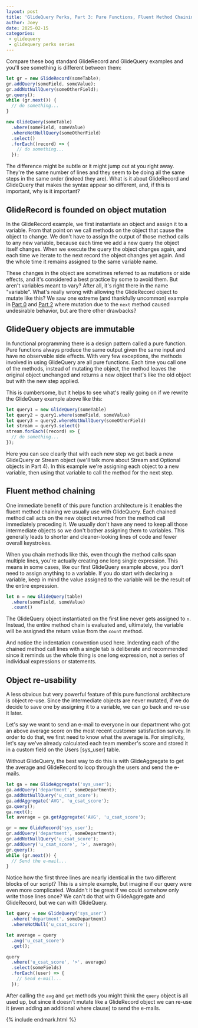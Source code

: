 ```yaml
---
layout: post
title: 'GlideQuery Perks, Part 3: Pure Functions, Fluent Method Chaining, and Object Re-usability'
author: Joey
date: 2025-02-15
categories:
 - glidequery
 - glidequery perks series
---
```


<span class="lead">Compare these bog standard GlideRecord and GlideQuery examples</span> and you'll see something is different between them:

~~~ javascript
let gr = new GlideRecord(someTable);
gr.addQuery(someField, someValue);
gr.addNotNullQuery(someOtherField);
gr.query();
while (gr.next()) {
  // do something...
}
~~~

~~~ javascript
new GlideQuery(someTable)
  .where(someField, someValue)
  .whereNotNullQuery(someOtherField)
  .select()
  .forEach((record) => {
  	// do something...
  });
~~~

The difference might be subtle or it might jump out at you right away. They're the same number of lines and they seem to be doing all the same steps in the same order (indeed they are). What is it about GlideRecord and GlideQuery that makes the syntax appear so different, and, if this is important, why is it important?

## GlideRecord is founded on object mutation

In the GlideRecord example, we first instantiate an object and assign it to a variable. From that point on we call methods on the object that cause the object to change. We don't have to assign the output of those method calls to any new variable, because each time we add a new query the object itself changes. When we execute the query the object changes again, and each time we iterate to the next record the object changes yet again. And the whole time it remains assigned to the same variable name.

These changes in the object are sometimes referred to as mutations or side effects, and it's considered a best practice by some to avoid them. But aren't variables meant to vary? After all, it's right there in the name "variable". What's really wrong with allowing the GlideRecord object to mutate like this? We saw one extreme (and thankfully uncommon) example in [Part 0](/2023/01/30/glidequery-perks-part-0.html) and [Part 2](/2024/09/07/glidequery-perks-part-2.html) where mutation due to the `next` method caused undesirable behavior, but are there other drawbacks?

## GlideQuery objects are immutable

In functional programming there is a design pattern called a pure function. Pure functions always produce the same output given the same input and have no observable side effects. With very few exceptions, the methods involved in using GlideQuery are all pure functions. Each time you call one of the methods, instead of mutating the object, the method leaves the original object unchanged and returns a new object that's like the old object but with the new step applied.

This is cumbersome, but it helps to see what's really going on if we rewrite the GlideQuery example above like this:

~~~ javascript
let query1 = new GlideQuery(someTable)
let query2 = query1.where(someField, someValue)
let query3 = query2.whereNotNullQuery(someOtherField)
let stream = query3.select()
stream.forEach((record) => {
  // do something...
});
~~~

Here you can see clearly that with each new step we get back a new GlideQuery or Stream object (we'll talk more about Stream and Optional objects in Part 4). In this example we're assigning each object to a new variable, then using that variable to call the method for the next step.

## Fluent method chaining

One immediate benefit of this pure function architecture is it enables the fluent method chaining we usually use with GlideQuery. Each chained method call acts on the new object returned from the method call immediately preceding it. We usually don't have any need to keep all those intermediate objects so we don't bother assigning them to variables. This generally leads to shorter and cleaner-looking lines of code and fewer overall keystrokes.

When you chain methods like this, even though the method calls span multiple lines, you're actually creating one long single expression. This means in some cases, like our first GlideQuery example above, you don't need to assign anything to a variable. If you do start with declaring a variable, keep in mind the value assigned to the variable will be the result of the entire expression.

~~~ javascript
let n = new GlideQuery(table)
  .where(someField, someValue)
  .count()
~~~

The GlideQuery object instantiated on the first line never gets assigned to `n`. Instead, the entire method chain is evaluated and, ultimately, the variable will be assigned the return value from the `count` method.

And notice the indentation convention used here. Indenting each of the chained method call lines with a single tab is deliberate and recommended since it reminds us the whole thing is one long expression, not a series of individual expressions or statements.

## Object re-usability

A less obvious but very powerful feature of this pure functional architecture is object re-use. Since the intermediate objects are never mutated, if we do decide to save one by assigning it to a variable, we can go back and re-use it later.

Let's say we want to send an e-mail to everyone in our department who got an above average score on the most recent customer satisfaction survey. In order to do that, we first need to know what the average is. For simplicity, let's say we've already calculated each team member's score and stored it in a custom field on the Users \[sys_user] table.

Without GlideQuery, the best way to do this is with GlideAggregate to get the average and GlideRecord to loop through the users and send the e-mails.

~~~ javascript
let ga = new GlideAggregate('sys_user');
ga.addQuery('department', someDepartment);
ga.addNotNullQuery('u_csat_score');
ga.addAggregate('AVG', 'u_csat_score');
ga.query();
ga.next();
let average = ga.getAggregate('AVG', 'u_csat_score');

gr = new GlideRecord('sys_user');
gr.addQuery('department', someDepartment);
gr.addNotNullQuery('u_csat_score');
gr.addQuery('u_csat_score', '>', average);
gr.query();
while (gr.next()) {
  // Send the e-mail...
}
~~~

Notice how the first three lines are nearly identical in the two different blocks of our script? This is a simple example, but imagine if our query were even more complicated. Wouldn't it be great if we could somehow only write those lines once? We can't do that with GlideAggregate and GlideRecord, but we can with GlideQuery.

~~~ javascript
let query = new GlideQuery('sys_user')
  .where('department', someDepartment)
  .whereNotNull('u_csat_score');

let average = query
  .avg('u_csat_score')
  .get();

query
  .where('u_csat_score', '>', average)
  .select(someFields)
  .forEach((user) => {
  	// Send e-mail...
  });
~~~

After calling the `avg` and `get` methods you might think the `query` object is all used up, but since it doesn't mutate like a GlideRecord object we can re-use it (even adding an additional where clause) to send the e-mails.

{% include endmark.html %}
